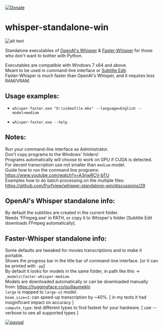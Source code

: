[![Donate](https://img.shields.io/badge/Donate-PayPal-green.svg)](https://www.paypal.com/donate?hosted_button_id=JF5BEQE3YQGH2)   

# whisper-standalone-win

![alt text](https://i.imgur.com/DYVm3u6.png)

Standalone executables of [OpenAI's Whisper](https://github.com/openai/whisper) & [Faster-Whisper](https://github.com/guillaumekln/faster-whisper) for those who don't want to bother with Python.

Executables are compatible with Windows 7 x64 and above.    
Meant to be used in command-line interface or [Subtitle Edit](https://github.com/SubtitleEdit/subtitleedit).   
Faster-Whisper is much faster than OpenAI's Whisper, and it requires less RAM/VRAM.

## Usage examples:
* `whisper-faster.exe "D:\videofile.mkv" --language=English --model=medium`   

* `whisper-faster.exe --help`

## Notes:

Run your command-line interface as Administrator.   
Don't copy programs to the Windows' folders!    
Programs automatically will choose to work on GPU if CUDA is detected.   
For decent transcription use not smaller than `medium` model.   
Guide how to run the command line programs: https://www.youtube.com/watch?v=A3nwRCV-bTU   
Examples how to do batch processing on the multiple files: https://github.com/Purfview/whisper-standalone-win/discussions/29   
   
## OpenAI's Whisper standalone info:
   
By default the subtitles are created in the current folder.   
Needs 'FFmpeg.exe' in PATH, or copy it to Whisper's folder [Subtitle Edit downloads FFmpeg automatically].
   
   
## Faster-Whisper standalone info:

Some defaults are tweaked for movies transcriptions and to make it portable.   
Shows the progress bar in the title bar of command-line interface. [or it can be printed with `-pp`]   
By default it looks for models in the same folder, in path like this -> `_models\faster-whisper-medium`.   
Models are downloaded automatically or can be downloaded manually from: https://huggingface.co/guillaumekln       
`large` is mapped to `large-v2` model.   
`beam_size=1`: can speed-up transcription by ~40%. [ in my tests it had insignificant impact on accuracy ]     
`compute_type`: test different types to find fastest for your hardware. [ use --verbose to see all supported types ]   

[![paypal](https://www.paypalobjects.com/en_US/i/btn/btn_donateCC_LG.gif)](https://www.paypal.com/donate?hosted_button_id=JF5BEQE3YQGH2)


